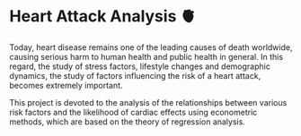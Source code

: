 # Heart Attack Analysis 🫀

Today, heart disease remains one of the leading causes of death worldwide, causing 
serious harm to human health and public health in general. In this regard, the study 
of stress factors, lifestyle changes and demographic dynamics, the study of factors 
influencing the risk of a heart attack, becomes extremely important.

This project is devoted to the analysis of the relationships between various risk 
factors and the likelihood of cardiac effects using econometric methods, which are 
based on the theory of regression analysis.

